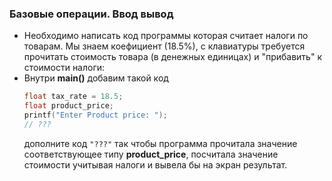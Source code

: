 ### Базовые операции. Ввод вывод

* Необходимо написать код программы которая считает налоги по товарам. Мы знаем коефициент (18.5%), с клавиатуры требуется прочитать стоимость товара (в денежных единицах) и "прибавить" к стоимости налоги:
* Внутри **main()** добавим такой код
    ```c
    float tax_rate = 18.5;
    float product_price;
    printf("Enter Product price: ");
    // ???
    ```
    дополните код  ```"???"``` так чтобы программа прочитала значение соответствующее типу **product_price**, посчитала значение стоимости учитывая налоги и вывела бы на экран результат.

